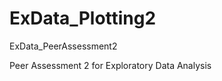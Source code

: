 ExData_Plotting2
================

ExData_PeerAssessment2

Peer Assessment 2 for Exploratory Data Analysis